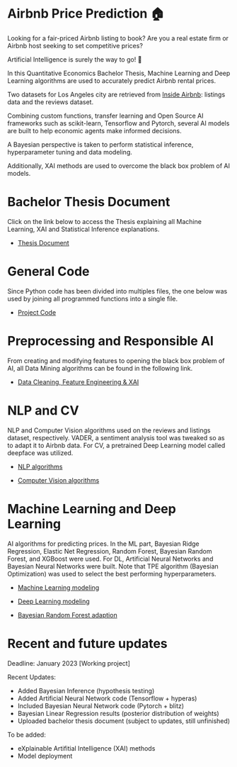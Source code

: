 # Airbnb Price Prediction :house:

Looking for a fair-priced Airbnb listing to book? Are you a real estate firm or Airbnb host seeking to set competitive prices?

Artificial Intelligence is surely the way to go! :robot:

In this Quantitative Economics Bachelor Thesis, Machine Learning and Deep Learning algorithms are used to accurately predict Airbnb rental prices.

Two datasets for Los Angeles city are retrieved from [Inside Airbnb](http://insideairbnb.com/): listings data and the reviews dataset.

Combining custom functions, transfer learning and Open Source AI frameworks such as scikit-learn, Tensorflow and Pytorch, several AI models are built to help economic agents make informed decisions.

A Bayesian perspective is taken to perform statistical inference, hyperparameter tuning and data modeling.

Additionally, XAI methods are used to overcome the black box problem of AI models.

# Bachelor Thesis Document

Click on the link below to access the Thesis explaining all Machine Learning, XAI and Statistical Inference explanations. 

- [Thesis Document](https://github.com/jose-jaen/Airbnb/blob/main/Project/Thesis.pdf)

# General Code

Since Python code has been divided into multiples files, the one below was used by joining all programmed functions into a single file.

- [Project Code](https://github.com/jose-jaen/Airbnb/blob/main/Project/airbnb_project.py)

# Preprocessing and Responsible AI

From creating and modifying features to opening the black box problem of AI, all Data Mining algorithms can be found in the following link.

- [Data Cleaning, Feature Engineering & XAI](https://github.com/jose-jaen/Airbnb/blob/main/Functions/general_functions.py)

# NLP and CV

NLP and Computer Vision algorithms used on the reviews and listings dataset, respectively. 
VADER, a sentiment analysis tool was tweaked so as to adapt it to Airbnb data.
For CV, a pretrained Deep Learning model called deepface was utilized.

- [NLP algorithms](https://github.com/jose-jaen/Airbnb/blob/main/Functions/nlp_functions.py)

- [Computer Vision algorithms](https://github.com/jose-jaen/Airbnb/blob/main/Functions/cv_functions.py)

# Machine Learning and Deep Learning

AI algorithms for predicting prices. In the ML part, Bayesian Ridge Regression, Elastic Net Regression, Random Forest, Bayesian Random Forest,
and XGBoost were used. For DL, Artificial Neural Networks and Bayesian Neural Networks were built. 
Note that TPE algorithm (Bayesian Optimization) was used to select the best performing hyperparameters.

- [Machine Learning modeling](https://github.com/jose-jaen/Airbnb/blob/main/Functions/ml_models.py)

- [Deep Learning modeling](https://github.com/jose-jaen/Airbnb/blob/main/Functions/dl_models.py)

- [Bayesian Random Forest adaption](https://github.com/jose-jaen/Airbnb/blob/main/Functions/_forest.py)

# Recent and future updates

Deadline: January 2023 [Working project]

Recent Updates:

- Added Bayesian Inference (hypothesis testing)
- Added Artificial Neural Network code (Tensorflow + hyperas)
- Included Bayesian Neural Network code (Pytorch + blitz)
- Bayesian Linear Regression results (posterior distribution of weights)
- Uploaded bachelor thesis document (subject to updates, still unfinished)

To be added:

- eXplainable Artifitial Intelligence (XAI) methods
- Model deployment
